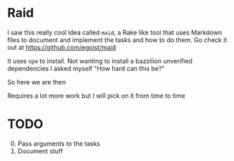 # Raid

I saw this really cool idea called `maid`, a Rake like tool that uses Markdown files to document and implement the tasks and how to do them. Go check it out at https://github.com/egoist/maid

It uses `npm` to install. Not wanting to install a bazzilion unverified dependencies I asked myself "How hard can this be?"

So here we are then

Requires a lot more work but I will pick on it from time to time

# TODO

0. Pass arguments to the tasks
0. Document stuff
